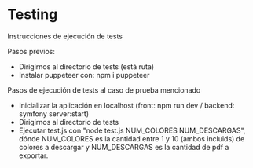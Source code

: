 <h1>Testing</h1>

Instrucciones de ejecución de tests

Pasos previos:
<ul>
  <li>Dirigirnos al directorio de tests (está ruta)</li>
  <li>Instalar puppeteer con: npm i puppeteer</li>
</ul>

Pasos de ejecución de tests al caso de prueba mencionado
<ul>
  <li>Inicializar la aplicación en localhost (front: npm run dev / backend: symfony server:start)</li>
  <li>Dirigirnos al directorio de tests</li>
  <li>Ejecutar test.js con "node test.js NUM_COLORES NUM_DESCARGAS", dónde NUM_COLORES es la cantidad entre 1 y 10 (ambos incluids) de colores a descargar y  NUM_DESCARGAS es la cantidad de pdf a exportar.</li>
</ul>



